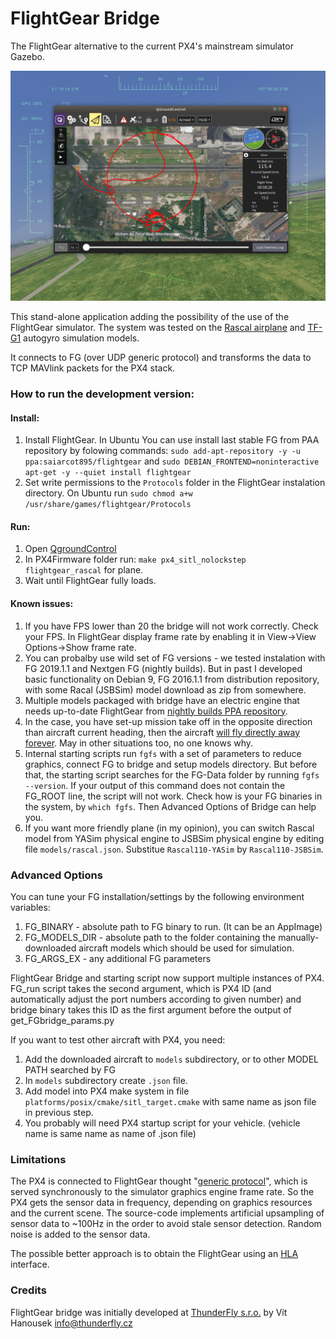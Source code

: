# FlightGear Bridge

The FlightGear alternative to the current PX4's mainstream simulator Gazebo.

![FlightGear SITL connected with PX4 and QGroundControl](art/screenshot.png)

This stand-alone application adding the possibility of the use of the FlightGear simulator. The system was tested on the [Rascal airplane](https://github.com/ThunderFly-aerospace/FlightGear-Rascal) and [TF-G1](https://github.com/ThunderFly-aerospace/FlightGear-TF-G1) autogyro simulation models.

It connects to FG (over UDP generic protocol) and transforms the data to TCP MAVlink packets for the PX4 stack.

### How to run the development version:

#### Install:
1) Install FlightGear. In Ubuntu You can use install last stable FG from PAA repository by folowing commands: ```sudo add-apt-repository -y -u ppa:saiarcot895/flightgear``` and ```sudo DEBIAN_FRONTEND=noninteractive apt-get -y --quiet install flightgear```
3) Set write permissions to the `Protocols` folder in the FlightGear instalation directory. On Ubuntu run ```sudo chmod a+w /usr/share/games/flightgear/Protocols ```

#### Run:
1) Open [QgroundControl](http://qgroundcontrol.com/)
2) In PX4Firmware folder run: ```make px4_sitl_nolockstep flightgear_rascal``` for plane.
3) Wait until FlightGear fully loads.

#### Known issues:
1) If you have FPS lower than 20 the bridge will not work correctly. Check your FPS. In FlightGear display frame rate by enabling it in View->View Options->Show frame rate.
2) You can probalby use wild set of FG versions - we tested instalation with FG 2019.1.1 and Nextgen FG (nightly builds). But in past I developed basic functionality on Debian 9, FG 2016.1.1 from distribution repository, with some Racal (JSBSim) model download as zip from somewhere.
3) Multiple models packaged with bridge have an electric engine that needs up-to-date FlightGear from [nightly builds PPA repository](https://launchpad.net/~saiarcot895/+archive/ubuntu/flightgear-edge).
4) In the case, you have set-up mission take off in the opposite direction than aircraft current heading, then the aircraft [will fly directly away forever](https://github.com/ThunderFly-aerospace/PX4-FlightGear-Bridge/issues/10). May in other situations too, no one knows why.
5) Internal starting scripts run ```fgfs``` with a set of parameters to reduce graphics, connect FG to bridge and setup models directory. But before that, the starting script searches for the FG-Data folder by running ```fgfs --version```. If your output of this command does not contain the FG_ROOT line, the script will not work. Check how is your FG binaries in the system, by ```which fgfs```. Then Advanced Options of Bridge can help you.
6) If you want more friendly plane (in my opinion), you can switch Rascal model from YASim physical engine to JSBSim physical engine by editing file ```models/rascal.json```. Substitue ```Rascal110-YASim``` by ```Rascal110-JSBSim```.

### Advanced Options

You can tune your FG installation/settings by the following environment variables:

1) FG\_BINARY - absolute path to FG binary to run. (It can be an AppImage)
2) FG\_MODELS\_DIR - absolute path to the folder containing the manually-downloaded aircraft models which should be used for simulation.
3) FG\_ARGS\_EX - any additional FG parameters

FlightGear Bridge and starting script now support multiple instances of PX4. FG\_run script takes the second argument, which is PX4 ID (and automatically adjust the port numbers according to given number) and bridge binary takes this ID as the first argument before the output of get\_FGbridge\_params.py

If you want to test other aircraft with PX4, you need:
1) Add the downloaded aircraft to ```models``` subdirectory, or to other MODEL PATH searched by FG
2) In ```models``` subdirectory create ```.json``` file. 
3) Add model into PX4 make system in file ```platforms/posix/cmake/sitl_target.cmake``` with same name as json file in previous step.
4) You probably will need PX4 startup script for your vehicle. (vehicle name is same name as name of .json file)

### Limitations

The PX4 is connected to FlightGear thought "[generic protocol](http://wiki.flightgear.org/Generic_protocol)", which is served synchronously to the simulator graphics engine frame rate. So the PX4 gets the sensor data in frequency, depending on graphics resources and the current scene. The source-code implements artificial upsampling of sensor data to ~100Hz in the order to avoid stale sensor detection. Random noise is added to the sensor data.

The possible better approach is to obtain the FlightGear using an [HLA](http://wiki.flightgear.org/High-Level_Architecture) interface.

### Credits

 FlightGear bridge was initially developed at [ThunderFly s.r.o.](https://www.thunderfly.cz/) by Vít Hanousek <info@thunderfly.cz>
